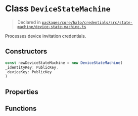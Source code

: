 # Class `DeviceStateMachine`
> Declared in [`packages/core/halo/credentials/src/state-machine/device-state-machine.ts`](https://github.com/dxos/protocols/blob/main/packages/core/halo/credentials/src/state-machine/device-state-machine.ts#L16)

Processes device invitation credentials.

## Constructors
```ts
const newDeviceStateMachine = new DeviceStateMachine(
_identityKey: PublicKey,
_deviceKey: PublicKey
)
```

## Properties

## Functions
